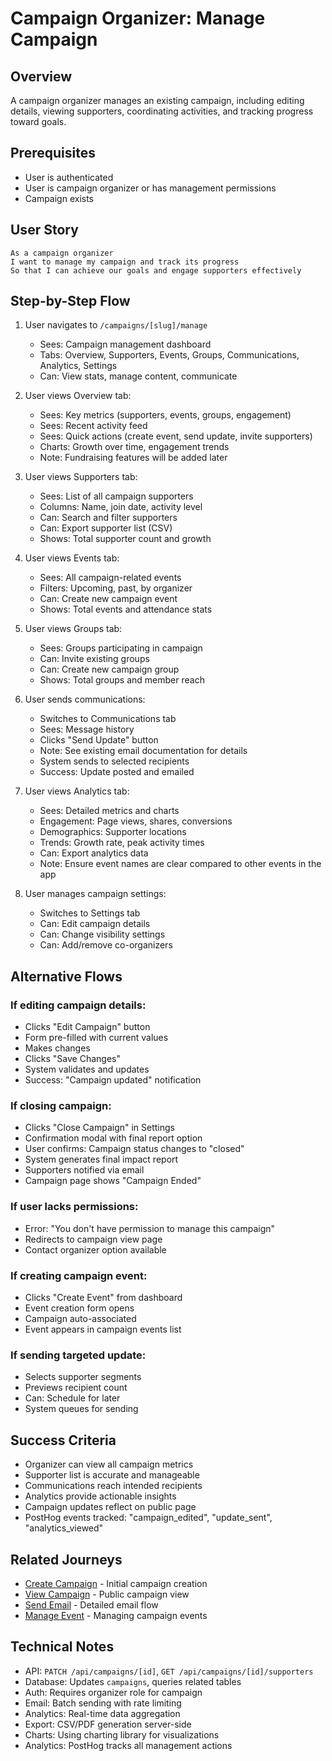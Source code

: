 # Campaign Organizer: Manage Campaign

## Overview

A campaign organizer manages an existing campaign, including editing details, viewing supporters, coordinating activities, and tracking progress toward goals.

## Prerequisites

- User is authenticated
- User is campaign organizer or has management permissions
- Campaign exists

## User Story

```
As a campaign organizer
I want to manage my campaign and track its progress
So that I can achieve our goals and engage supporters effectively
```

## Step-by-Step Flow

1. User navigates to `/campaigns/[slug]/manage`
   - Sees: Campaign management dashboard
   - Tabs: Overview, Supporters, Events, Groups, Communications, Analytics, Settings
   - Can: View stats, manage content, communicate

2. User views Overview tab:
   - Sees: Key metrics (supporters, events, groups, engagement)
   - Sees: Recent activity feed
   - Sees: Quick actions (create event, send update, invite supporters)
   - Charts: Growth over time, engagement trends
   - Note: Fundraising features will be added later

3. User views Supporters tab:
   - Sees: List of all campaign supporters
   - Columns: Name, join date, activity level
   - Can: Search and filter supporters
   - Can: Export supporter list (CSV)
   - Shows: Total supporter count and growth

4. User views Events tab:
   - Sees: All campaign-related events
   - Filters: Upcoming, past, by organizer
   - Can: Create new campaign event
   - Shows: Total events and attendance stats

5. User views Groups tab:
   - Sees: Groups participating in campaign
   - Can: Invite existing groups
   - Can: Create new campaign group
   - Shows: Total groups and member reach

6. User sends communications:
   - Switches to Communications tab
   - Sees: Message history
   - Clicks "Send Update" button
   - Note: See existing email documentation for details
   - System sends to selected recipients
   - Success: Update posted and emailed

7. User views Analytics tab:
   - Sees: Detailed metrics and charts
   - Engagement: Page views, shares, conversions
   - Demographics: Supporter locations
   - Trends: Growth rate, peak activity times
   - Can: Export analytics data
   - Note: Ensure event names are clear compared to other events in the app

8. User manages campaign settings:
   - Switches to Settings tab
   - Can: Edit campaign details
   - Can: Change visibility settings
   - Can: Add/remove co-organizers

## Alternative Flows

### If editing campaign details:
- Clicks "Edit Campaign" button
- Form pre-filled with current values
- Makes changes
- Clicks "Save Changes"
- System validates and updates
- Success: "Campaign updated" notification

### If closing campaign:
- Clicks "Close Campaign" in Settings
- Confirmation modal with final report option
- User confirms: Campaign status changes to "closed"
- System generates final impact report
- Supporters notified via email
- Campaign page shows "Campaign Ended"

### If user lacks permissions:
- Error: "You don't have permission to manage this campaign"
- Redirects to campaign view page
- Contact organizer option available

### If creating campaign event:
- Clicks "Create Event" from dashboard
- Event creation form opens
- Campaign auto-associated
- Event appears in campaign events list

### If sending targeted update:
- Selects supporter segments
- Previews recipient count
- Can: Schedule for later
- System queues for sending

## Success Criteria

- Organizer can view all campaign metrics
- Supporter list is accurate and manageable
- Communications reach intended recipients
- Analytics provide actionable insights
- Campaign updates reflect on public page
- PostHog events tracked: "campaign_edited", "update_sent", "analytics_viewed"

## Related Journeys

- [Create Campaign](./create.md) - Initial campaign creation
- [View Campaign](./view.md) - Public campaign view
- [Send Email](../emails/send.md) - Detailed email flow
- [Manage Event](../events/manage.md) - Managing campaign events

## Technical Notes

- API: `PATCH /api/campaigns/[id]`, `GET /api/campaigns/[id]/supporters`
- Database: Updates `campaigns`, queries related tables
- Auth: Requires organizer role for campaign
- Email: Batch sending with rate limiting
- Analytics: Real-time data aggregation
- Export: CSV/PDF generation server-side
- Charts: Using charting library for visualizations
- Analytics: PostHog tracks all management actions
